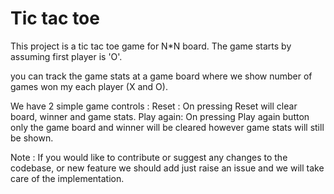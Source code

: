 # Tic tac toe
This project is a tic tac toe game for N*N board.
The game starts by assuming first player is 'O'.

you can track the game stats at a game board where we show number of games won my each player (X and O).

We have 2 simple game controls : 
Reset : On pressing Reset will clear board, winner and game stats.
Play again: On pressing Play again button only the game board and winner will be cleared however game stats will still be shown.

Note : If you would like to contribute or suggest any changes to the codebase, or new feature we should add just raise an issue and we will take care of the implementation.